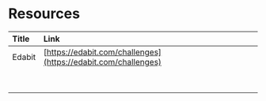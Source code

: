 # Resources

| Title | Link |
| :--- | :--- |
| Edabit | [https://edabit.com/challenges](https://edabit.com/challenges) |
|  |  |
|  |  |
|  |  |
|  |  |
|  |  |
|  |  |
|  |  |
|  |  |

